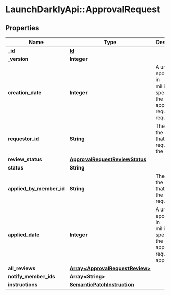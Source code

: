 # LaunchDarklyApi::ApprovalRequest

## Properties
Name | Type | Description | Notes
------------ | ------------- | ------------- | -------------
**_id** | [**Id**](Id.md) |  | [optional] 
**_version** | **Integer** |  | [optional] 
**creation_date** | **Integer** | A unix epoch time in milliseconds specifying the date the approval request was requested | [optional] 
**requestor_id** | **String** | The id of the member that requested the change | [optional] 
**review_status** | [**ApprovalRequestReviewStatus**](ApprovalRequestReviewStatus.md) |  | [optional] 
**status** | **String** | | Name     | Description | | --------:| ----------- | | pending  | the approval request has not been applied yet | | completed| the approval request has been applied successfully | | failed   | the approval request has been applied but the changes were not applied successfully |  | [optional] 
**applied_by_member_id** | **String** | The id of the member that applied the approval request | [optional] 
**applied_date** | **Integer** | A unix epoch time in milliseconds specifying the date the approval request was applied | [optional] 
**all_reviews** | [**Array&lt;ApprovalRequestReview&gt;**](ApprovalRequestReview.md) |  | [optional] 
**notify_member_ids** | **Array&lt;String&gt;** |  | [optional] 
**instructions** | [**SemanticPatchInstruction**](SemanticPatchInstruction.md) |  | [optional] 


